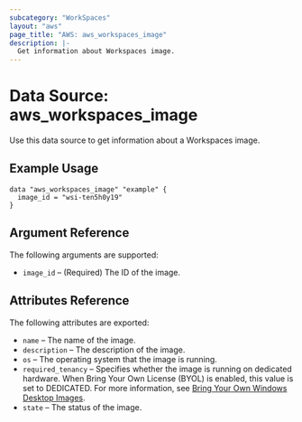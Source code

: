 ```yaml
---
subcategory: "WorkSpaces"
layout: "aws"
page_title: "AWS: aws_workspaces_image"
description: |-
  Get information about Workspaces image.
---
```


# Data Source: aws_workspaces_image

Use this data source to get information about a Workspaces image.

## Example Usage

```hcl
data "aws_workspaces_image" "example" {
  image_id = "wsi-ten5h0y19"
}
```

## Argument Reference

The following arguments are supported:

* `image_id` – (Required) The ID of the image.

## Attributes Reference

The following attributes are exported:

* `name` – The name of the image.
* `description` – The description of the image.
* `os` – The operating system that the image is running.
* `required_tenancy` – Specifies whether the image is running on dedicated hardware. When Bring Your Own License (BYOL) is enabled, this value is set to DEDICATED. For more information, see [Bring Your Own Windows Desktop Images](https://docs.aws.amazon.com/workspaces/latest/adminguide/byol-windows-images.html).
* `state` – The status of the image.
